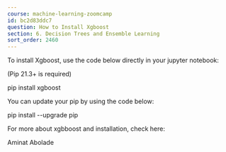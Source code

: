 ```yaml
---
course: machine-learning-zoomcamp
id: bc2d83ddc7
question: How to Install Xgboost
section: 6. Decision Trees and Ensemble Learning
sort_order: 2460
---
```


To install Xgboost, use the code below directly in your jupyter notebook:

(Pip 21.3+ is required)

pip install xgboost

You can update your pip by using the code below:

pip install --upgrade pip

For more about xgbboost and installation, check here:

Aminat Abolade

